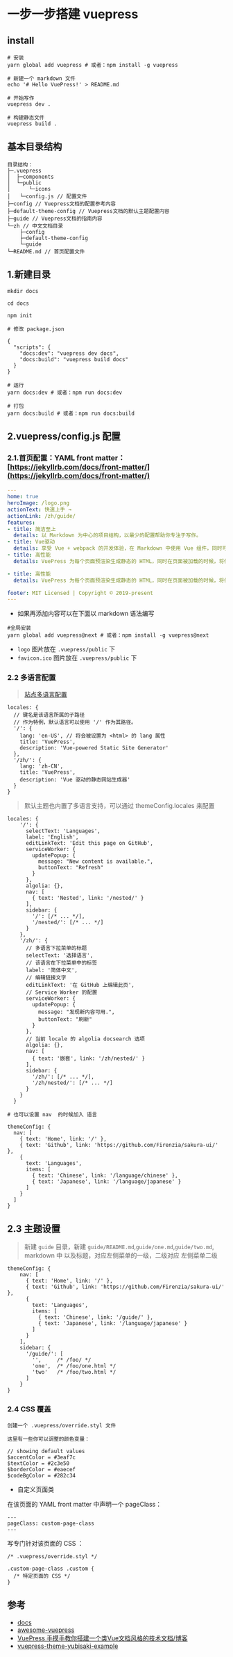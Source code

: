 # 一步一步搭建 vuepress

## install
```
# 安装
yarn global add vuepress # 或者：npm install -g vuepress

# 新建一个 markdown 文件
echo '# Hello VuePress!' > README.md

# 开始写作
vuepress dev .

# 构建静态文件
vuepress build .
```

## 基本目录结构

```
目录结构：
├─.vuepress
│  ├─components
│  └─public
│      └─icons
│   └─config.js // 配置文件
├─config // Vuepress文档的配置参考内容
├─default-theme-config // Vuepress文档的默认主题配置内容
├─guide // Vuepress文档的指南内容
└─zh // 中文文档目录
    ├─config
    ├─default-theme-config
    └─guide
└─README.md // 首页配置文件

```


## 1.新建目录

```
mkdir docs

cd docs

npm init 

# 修改 package.json

{
  "scripts": {
    "docs:dev": "vuepress dev docs",
    "docs:build": "vuepress build docs"
  }
}

# 运行
yarn docs:dev # 或者：npm run docs:dev

# 打包
yarn docs:build # 或者：npm run docs:build
```


## 2.vuepress/config.js 配置
### 2.1.首页配置：YAML front matter：[https://jekyllrb.com/docs/front-matter/](https://jekyllrb.com/docs/front-matter/)

```yaml
---
home: true
heroImage: /logo.png
actionText: 快速上手 →
actionLink: /zh/guide/
features:
- title: 简洁至上
  details: 以 Markdown 为中心的项目结构，以最少的配置帮助你专注于写作。
- title: Vue驱动
  details: 享受 Vue + webpack 的开发体验，在 Markdown 中使用 Vue 组件，同时可以使用 Vue 来开发自定义主题。
- title: 高性能
  details: VuePress 为每个页面预渲染生成静态的 HTML，同时在页面被加载的时候，将作为 SPA 运行。

- title: 高性能
  details: VuePress 为每个页面预渲染生成静态的 HTML，同时在页面被加载的时候，将作为 SPA 运行。

footer: MIT Licensed | Copyright © 2019-present 
---
```

- 如果再添加内容可以在下面以 markdown 语法编写

```
#全局安装
yarn global add vuepress@next # 或者：npm install -g vuepress@next
```

- `logo` 图片放在 `.vuepress/public` 下
- `favicon.ico` 图片放在 `.vuepress/public` 下



### 2.2 多语言配置
>[站点多语言配置](https://vuepress.vuejs.org/zh/guide/i18n.html#%E7%AB%99%E7%82%B9%E5%A4%9A%E8%AF%AD%E8%A8%80%E9%85%8D%E7%BD%AE)
```
locales: {
  // 键名是该语言所属的子路径
  // 作为特例，默认语言可以使用 '/' 作为其路径。
  '/': {
    lang: 'en-US', // 将会被设置为 <html> 的 lang 属性
    title: 'VuePress',
    description: 'Vue-powered Static Site Generator'
  },
  '/zh/': {
    lang: 'zh-CN',
    title: 'VuePress',
    description: 'Vue 驱动的静态网站生成器'
  }
}
```
>默认主题也内置了多语言支持，可以通过 themeConfig.locales 来配置

```
locales: {
    '/': {
      selectText: 'Languages',
      label: 'English',
      editLinkText: 'Edit this page on GitHub',
      serviceWorker: {
        updatePopup: {
          message: "New content is available.",
          buttonText: "Refresh"
        }
      },
      algolia: {},
      nav: [
        { text: 'Nested', link: '/nested/' }
      ],
      sidebar: {
        '/': [/* ... */],
        '/nested/': [/* ... */]
      }
    },
    '/zh/': {
      // 多语言下拉菜单的标题
      selectText: '选择语言',
      // 该语言在下拉菜单中的标签
      label: '简体中文',
      // 编辑链接文字
      editLinkText: '在 GitHub 上编辑此页',
      // Service Worker 的配置
      serviceWorker: {
        updatePopup: {
          message: "发现新内容可用.",
          buttonText: "刷新"
        }
      },
      // 当前 locale 的 algolia docsearch 选项
      algolia: {},
      nav: [
        { text: '嵌套', link: '/zh/nested/' }
      ],
      sidebar: {
        '/zh/': [/* ... */],
        '/zh/nested/': [/* ... */]
      }
    }
  }

# 也可以设置 nav  的时候加入 语言

themeConfig: {
  nav: [
    { text: 'Home', link: '/' },
    { text: 'Github', link: 'https://github.com/Firenzia/sakura-ui/' },
    {
      text: 'Languages',
      items: [
        { text: 'Chinese', link: '/language/chinese' },
        { text: 'Japanese', link: '/language/japanese' }
      ]
    }
  ]
}
```

## 2.3 主题设置

>新建 `guide` 目录，新建 `guide/README.md`,`guide/one.md`,`guide/two.md`,  
markdown 中 以及标题，对应左侧菜单的一级，二级对应 左侧菜单二级  

```
themeConfig: {
    nav: [
      { text: 'Home', link: '/' },
      { text: 'Github', link: 'https://github.com/Firenzia/sakura-ui/' },
      {
        text: 'Languages',
        items: [
          { text: 'Chinese', link: '/guide/' },
          { text: 'Japanese', link: '/language/japanese' }
        ]
      }
    ],
    sidebar: {
      '/guide/': [
        '',     /* /foo/ */
        'one',  /* /foo/one.html */
        'two'   /* /foo/two.html */
      ]
    }
}
```

### 2.4  CSS 覆盖

```
创建一个 .vuepress/override.styl 文件

这里有一些你可以调整的颜色变量：

// showing default values
$accentColor = #3eaf7c
$textColor = #2c3e50
$borderColor = #eaecef
$codeBgColor = #282c34

```
- 自定义页面类

在该页面的 YAML front matter 中声明一个 pageClass：

```
---
pageClass: custom-page-class
---
```

写专门针对该页面的 CSS ：

```
/* .vuepress/override.styl */

.custom-page-class .custom {
  /* 特定页面的 CSS */
}
```


## 参考
- [docs](https://vuepress.vuejs.org/zh/guide/)
- [awesome-vuepress](https://github.com/ulivz/awesome-vuepress)
- [VuePress 手摸手教你搭建一个类Vue文档风格的技术文档/博客](https://blog.csdn.net/obkoro1/article/details/82585981)
- [vuepress-theme-yubisaki-example](https://github.com/Bloss/vuepress-theme-yubisaki-example)

